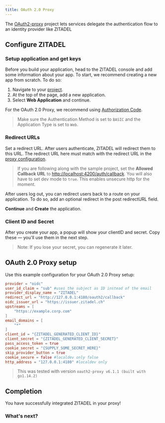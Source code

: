 ```yaml
---
title: OAuth 2.0 Proxy
---
```


The [OAuth2-proxy](https://github.com/oauth2-proxy/oauth2-proxy) project lets services delegate the authentication flow to an identity provider like ZITADEL

## Configure ZITADEL

### Setup application and get keys

Before you build your application, head to the ZITADEL console and add some information about your app.
To start, we recommend creating a new app from scratch.
To do so:

1. Navigate to your [project](https://console.zitadel.ch/projects).
1. At the top of the page, add a new application.
1. Select **Web Application** and continue.

For the OAuth 2.0 Proxy, we recommend using [Authorization Code](../../apis/openidoauth/grant-types#authorization-code).

> Make sure the Authentication Method is set to `BASIC` and the Application Type is set to `Web`.

### Redirect URLs

Set a redirect URL.
After users authenticate, ZITADEL will redirect them to this URL.
The redirect URL here must match with the redirect URL in the [proxy configuration](#authentication-example).

> If you are following along with the sample project,
> set the **Allowed Callback URL** to <http://localhost:4200/auth/callback>.
> You will also have to set dev mode to `true`.
> This enables unsecure http for the moment.

After users log out, you can redirect users back to a route on your application.
To do so, add an optional redirect in the post redirectURL field.

**Continue** and **Create** the application.

### Client ID and Secret

After you create your app, a popup will show your clientID and secret.
Copy these &mdash;
you'll use them in the next step.

> Note: If you lose your secret, you can regenerate it later.

## OAuth 2.0 Proxy setup

Use this example configuration for your OAuth 2.0 Proxy setup:

```toml
provider = "oidc"
user_id_claim = "sub" #uses the subject as ID instead of the email
provider_display_name = "ZITADEL"
redirect_url = "http://127.0.0.1:4180/oauth2/callback"
oidc_issuer_url = "https://issuer.zitadel.ch"
upstreams = [
    "https://example.corp.com"
]
email_domains = [
    "*"
]
client_id = "{ZITADEL_GENERATED_CLIENT_ID}"
client_secret = "{ZITADEL_GENERATED_CLIENT_SECRET}"
pass_access_token = true
cookie_secret = "{SUPPLY_SOME_SECRET_HERE}"
skip_provider_button = true
cookie_secure = false #localdev only false
http_address = "127.0.0.1:4180" #localdev only
```

> This was tested with version `oauth2-proxy v6.1.1 (built with go1.14.2)`

## Completion

You have successfully integrated ZITADEL in your proxy!

### What's next?
